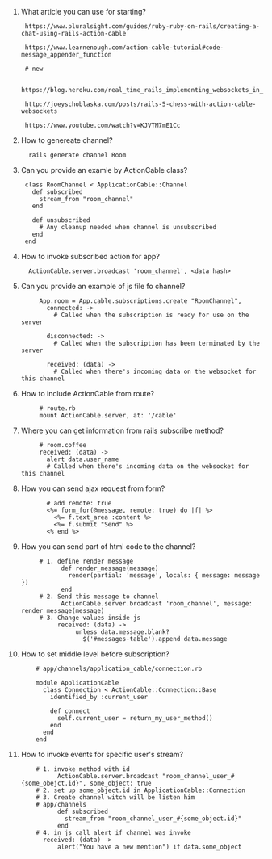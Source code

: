 1. What article you can use for starting?
      
        https://www.pluralsight.com/guides/ruby-ruby-on-rails/creating-a-chat-using-rails-action-cable
        
        https://www.learnenough.com/action-cable-tutorial#code-message_appender_function
        
        # new
        
        https://blog.heroku.com/real_time_rails_implementing_websockets_in_rails_5_with_action_cable
        
        http://joeyschoblaska.com/posts/rails-5-chess-with-action-cable-websockets
        
        https://www.youtube.com/watch?v=KJVTM7mE1Cc
2. How to genereate channel?
      
         rails generate channel Room
3. Can you provide an examle by ActionCable class?
            
        class RoomChannel < ApplicationCable::Channel
          def subscribed
            stream_from "room_channel"
          end

          def unsubscribed
            # Any cleanup needed when channel is unsubscribed
          end
        end
4. How to invoke subscribed action for app?
      
         ActionCable.server.broadcast 'room_channel', <data hash>

5. Can you provide an example of js file fo channel?
      
            App.room = App.cable.subscriptions.create "RoomChannel",
              connected: ->
                # Called when the subscription is ready for use on the server

              disconnected: ->
                # Called when the subscription has been terminated by the server

              received: (data) ->
                # Called when there's incoming data on the websocket for this channel
6. How to include ActionCable from route?
            
            # route.rb
            mount ActionCable.server, at: '/cable'
            
7. Where you can get information from rails subscribe method?
            
            # room.coffee
            received: (data) ->
              alert data.user_name
              # Called when there's incoming data on the websocket for this channel
8. How you can send ajax request from form?
                  
              # add remote: true
              <%= form_for(@message, remote: true) do |f| %>
                <%= f.text_area :content %>
                <%= f.submit "Send" %>
              <% end %>
9. How you can send part of html code to the channel?
      
            # 1. define render message
                  def render_message(message)
                    render(partial: 'message', locals: { message: message })
                  end
            # 2. Send this message to channel
                  ActionCable.server.broadcast 'room_channel', message: render_message(message)
            # 3. Change values inside js
                 received: (data) ->
                      unless data.message.blank?
                        $('#messages-table').append data.message
10. How to set middle level before subscription?
            
            # app/channels/application_cable/connection.rb
            
            module ApplicationCable
              class Connection < ActionCable::Connection::Base
                identified_by :current_user

                def connect
                  self.current_user = return_my_user_method()
                end
              end
            end
11. How to invoke events for specific user's stream?
            
            # 1. invoke method with id
                  ActionCable.server.broadcast "room_channel_user_#{some_obejct.id}", some_object: true
            # 2. set up some_object.id in ApplicationCable::Connection
            # 3. Create channel witch will be listen him
            # app/channels
                  def subscribed
                    stream_from "room_channel_user_#{some_object.id}"
                  end
            # 4. in js call alert if channel was invoke
              received: (data) ->
                  alert("You have a new mention") if data.some_object
